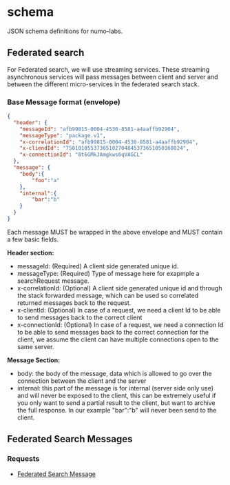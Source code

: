 # schema
JSON schema definitions for numo-labs.

## Federated search

For Federated search, we will use streaming services. These streaming asynchronous services will pass messages between client and server and between the different micro-services in the federated search stack. 

### Base Message format (envelope)

``` JSON
{
  "header": {
    "messageId": "afb99815-0004-4530-8581-a4aaffb92904",
    "messageType": "package.v1",
    "x-correlationId": "afb99815-0004-4530-8581-a4aaffb92904",
    "x-cliendId": "75010105537365102704845373651050168024",
    "x-connectionId": "8t6GMkJAmgkws6qVAGCL"
  },
  "message": {
    "body":{
        "foo":"a"
    },
    "internal":{
        "bar":"b"
    }
  }
}
```
Each message MUST be wrapped in the above envelope and MUST contain a few basic fields. 

__Header section:__

* messageId: (Required) A client side generated unique id.
* messageType: (Required) Type of message here for exapmple a searchRequest message.
* x-correlationId: (Optional) A client side generated unique id and through the stack forwarded message, which can be used so correlated returned messages back to the request.
* x-clientId: (Optional) In case of a request, we need a client Id to be able to send messages back to the correct client
* x-connectionId: (Optional) In case of a request, we need a connection Id to be able to send messages back to the correct connection for the client, we assume the client can have multiple connections open to the same server. 

__Message Section:__ 

* body: the body of the message, data which is allowed to go over the connection between the client and the server
* internal: this part of the message is for internal (server side only use) and will never be exposed to the client, this can be extremely useful if you only want to send a partial result to the client, but want to archive the full response. In our example "bar":"b" will never been send to the client. 

## Federated Search Messages

### Requests
* [Federated Search Message](./docs/messages/federatedSearch.md)

